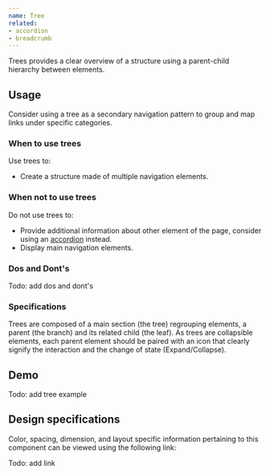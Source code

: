 ```yaml
---
name: Tree
related:
- accordion
- breadcrumb
---
```


Trees provides a clear overview of a structure using a parent-child hierarchy between elements.

## Usage

Consider using a tree as a secondary navigation pattern to group and map links under specific categories.

### When to use trees

Use trees to:
- Create a structure made of multiple navigation elements.

### When not to use trees

Do not use trees to:
- Provide additional information about other element of the page, consider using an [accordion](/components/accordion) instead.
- Display main navigation elements.

### Dos and Dont's

Todo: add dos and dont's

### Specifications

Trees are composed of a main section (the tree) regrouping elements, a parent (the branch) and its related child (the leaf). As trees are collapsible elements, each parent element should be paired with an icon that clearly signify the interaction and the change of state (Expand/Collapse).

## Demo

Todo: add tree example

## Design specifications

Color, spacing, dimension, and layout specific information pertaining to this component can be viewed using the following link:

Todo: add link
